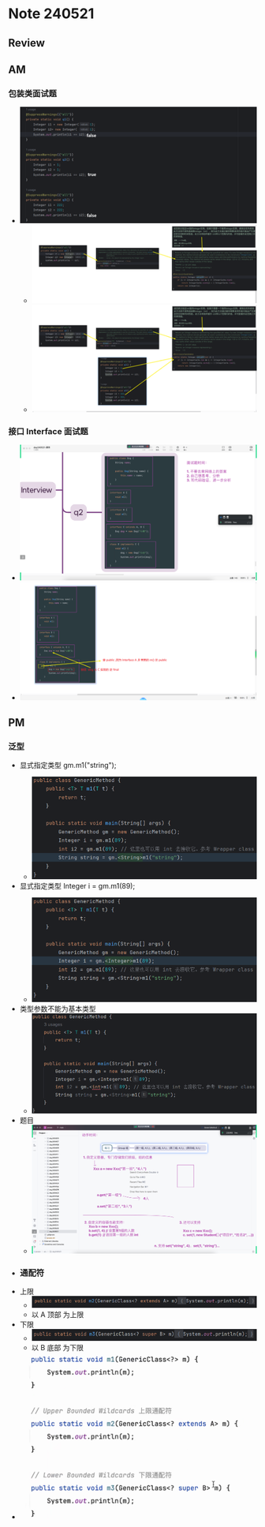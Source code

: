 # Note 240521
## Review

## AM
### 包装类面试题
- ![img_1.png](img_1.png)
  - ![img.png](img.png)
  - ![img_2.png](img_2.png)
### 接口 Interface 面试题
- ![img_3.png](img_3.png)
- ![img_4.png](img_4.png)
## PM
### 泛型
- 显式指定类型 gm.<String>m1("string");
  - ![img_9.png](img_9.png)
- 显式指定类型 Integer i = gm.<Integer>m1(89);
  - ![img_10.png](img_10.png)
- 类型参数不能为基本类型
  - ![img_11.png](img_11.png)
- 题目
  - ![img_5.png](img_5.png)
- ### 通配符
- 上限
  - ![img_7.png](img_7.png)
  - 以 A 顶部 为上限
- 下限
  - ![img_8.png](img_8.png)
  - 以 B 底部 为下限
- ![img_6.png](img_6.png)